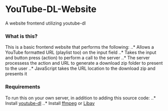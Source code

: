 # YouTube-DL-Website
A website frontend utilizing youtube-dl

### What is this?
This is a basic frontend website that performs the following:
..* Allows a YouTube formatted URL (playlist too) on the input field
..* Takes the input and button press (action) to perform a call to the server
..* The server processess the action and URL to generate a download zip folder to present to the user
..* JavaScript takes the URL location to the download zip and presents it

### Requirements
To run this on your own server, in addition to adding this source code:
..* Install [youtube-dl](https://rg3.github.io/youtube-dl/)
..* Install [ffmpeg](https://ffmpeg.org/) or [Libav](https://libav.org/)